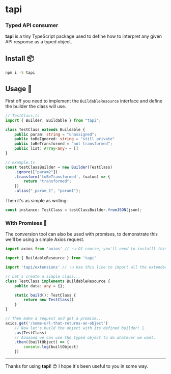 # **t**api
### **Typed** API consumer


**tapi** is a tiny TypeScript package used to define how to interpret any given API response as a typed object.

## Install 📦
```bash
npm i -S tapi
```

## Usage 🚀

First off you need to implement the `BuildableResource` interface and define the builder the class will use.

```TypeScript
// TestClass.ts
import { Builder, Buildable } from "tapi";

class TestClass extends Buildable {
	public param: string = "unassigned";
	public toBeIgnored: string = "still private"
	public toBeTransformed = "not transformed";
	public list: Array<any> = []
}

// example.ts
const testClassBuilder = new Builder(TestClass)
	.ignore(["param2"])
	.transform('toBeTransformed', (value) => {
		return "transformed";
	})
	.alias("_param_1", "param1");
```

Then it's as simple as writing:
```TypeScript
const instance: TestClass = testClassBuilder.fromJSON(json);
```

### With Promises 🤞

The conversion tool can also be used with promises, to demonstrate this we'll be using a simple Axios request.

```TypeScript
import axios from 'axios' // 👈 Of course, you'll need to installl this

import { BuildableResource } from 'tapi'

import 'tapi/extensions' // 👈 Use this line to import all the extended functionalities of core types

// Let's create a simple class...
class TestClass implements BuildableResource {
	public data: any = {};

	static build(): TestClass {
		return new TestClass()
	}
}

// Then make a request and get a promise...
axios.get('/some-url-that-returns-an-object')
	// Now let's build the object with its defined builder! 🎉
	.as(TestClass)
	// Aaaaand we can use the typed object to do whatever we want.
	.then((builtObject) => {
		console.log(builtObject)
	})
```

___

Thanks for using **tapi**! 😊 I hope it's been useful to you in some way.